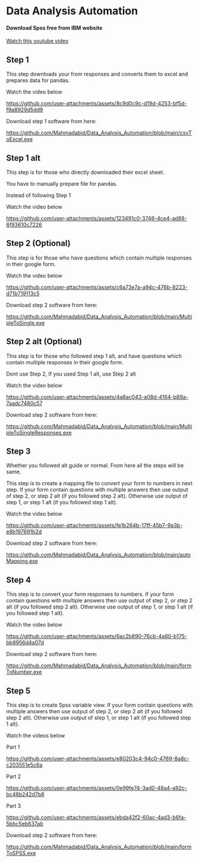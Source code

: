 # Data Analysis Automation


#### Download Spss free from IBM website
[Watch this youtube video](https://www.youtube.com/watch?v=B-Uox1EKefo)

## Step 1 
This step downloads your from responses and converts them to excel and prepares data for pandas.

Watch the video below

https://github.com/user-attachments/assets/8c9d0c9c-d19d-4253-bf5d-f9a8929d5dd9


Download step 1 software from here:

https://github.com/Mahmadabid/Data_Analysis_Automation/blob/main/csvToExcel.exe

## Step 1 alt
This step is for those who directly downloaded their excel sheet.

You have to manually prepare file for pandas.

Instead of following Step 1

Watch the video below

https://github.com/user-attachments/assets/123491c0-3746-4ce4-ad88-6f93610c7226

## Step 2 (Optional)
This step is for those who have questions which contain multiple responses in their google form.

Watch the video below

https://github.com/user-attachments/assets/c6a73e7a-a94c-476b-8223-d71b719113c5

Download step 2 software from here:

https://github.com/Mahmadabid/Data_Analysis_Automation/blob/main/MultipleToSingle.exe

## Step 2 alt (Optional)
This step is for those who followed step 1 alt, and have questions which contain multiple responses in their google form.

Dont use Step 2, If you used Step 1 alt, use Step 2 alt

Watch the video below

https://github.com/user-attachments/assets/4a8ac043-a08d-4164-b89a-7aadc7480c57


Download step 2 software from here:

https://github.com/Mahmadabid/Data_Analysis_Automation/blob/main/MultipleToSingleResponses.exe

## Step 3
Whether you followed alt guide or normal. From here all the steps will be same.

This step is to create a mapping file to convert your form to numbers in next step. If your form contain questions with multiple answers then use output of step 2, or step 2 alt (if you followed step 2 alt). Otherwise use output of step 1, or step 1 alt (if you followed step 1 alt).

Watch the video below

https://github.com/user-attachments/assets/fe1b264b-17ff-45b7-9a3b-e8b197691b2d


Download step 2 software from here:

https://github.com/Mahmadabid/Data_Analysis_Automation/blob/main/autoMapping.exe

## Step 4
This step is to convert your form responses to numbers. If your form contain questions with multiple answers then use output of step 2, or step 2 alt (if you followed step 2 alt). Otherwise use output of step 1, or step 1 alt (if you followed step 1 alt).

Watch the video below

https://github.com/user-attachments/assets/6ac2b890-76cb-4a80-b175-bb8956d4a07d


Download step 2 software from here:

https://github.com/Mahmadabid/Data_Analysis_Automation/blob/main/formToNumber.exe


## Step 5
This step is to create Spss variable view. If your form contain questions with multiple answers then use output of step 2, or step 2 alt (if you followed step 2 alt). Otherwise use output of step 1, or step 1 alt (if you followed step 1 alt).

Watch the videos below

Part 1

https://github.com/user-attachments/assets/e80203c4-94c0-4769-8a8c-c203551e5c6a

Part 2

https://github.com/user-attachments/assets/0e99fe74-3ad0-48a4-a92c-bc48b242d7b8

Part 3

https://github.com/user-attachments/assets/ebda42f2-60ac-4ad3-b6fa-5bbc5eb637ab


Download step 2 software from here:

https://github.com/Mahmadabid/Data_Analysis_Automation/blob/main/formToSPSS.exe

